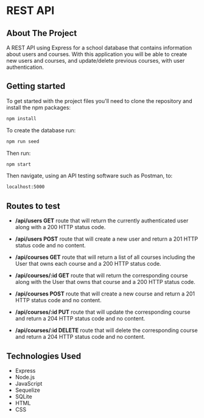 # REST API

## About The Project

A REST API using Express for a school database that contains information about users and courses. With this application you will be able to create new users and courses, and update/delete previous courses, with user authentication.

## Getting started

To get started with the project files you'll need to clone the repository and install the npm packages:
```sh
npm install
```

To create the database run:
```sh
npm run seed
```

Then run:
```sh
npm start
```

Then navigate, using an API testing software such as Postman, to:
```sh
localhost:5000
```

## Routes to test

- **/api/users GET** route that will return the currently authenticated user along with a 200 HTTP status code.
- **/api/users POST** route that will create a new user and return a 201 HTTP status code and no content.

- **/api/courses GET** route that will return a list of all courses including the User that owns each course and a 200 HTTP status code.
- **/api/courses/:id GET** route that will return the corresponding course along with the User that owns that course and a 200 HTTP status code.
- **/api/courses POST** route that will create a new course and return a 201 HTTP status code and no content.
- **/api/courses/:id PUT** route that will update the corresponding course and return a 204 HTTP status code and no content.
- **/api/courses/:id DELETE** route that will delete the corresponding course and return a 204 HTTP status code and no content.

## Technologies Used

- Express
- Node.js
- JavaScript
- Sequelize
- SQLite
- HTML
- CSS